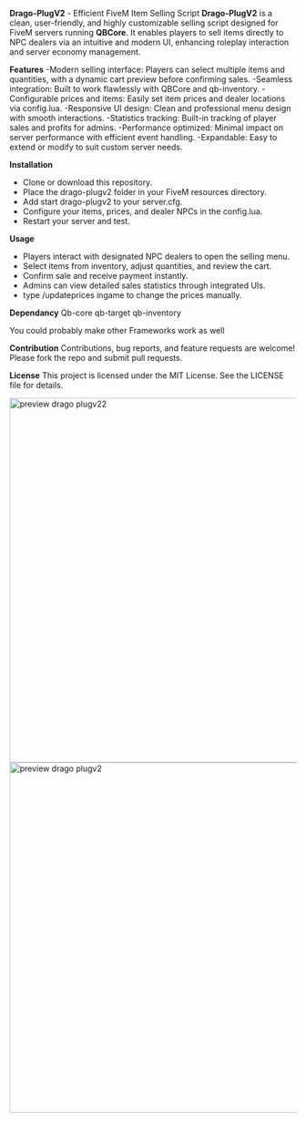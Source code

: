 **Drago-PlugV2** - Efficient FiveM Item Selling Script
**Drago-PlugV2** is a clean, user-friendly, and highly customizable selling script designed for FiveM servers running **QBCore**. It enables players to sell items directly to NPC dealers via an intuitive and modern UI, enhancing roleplay interaction and server economy management.

**Features**
-Modern selling interface: Players can select multiple items and quantities, with a dynamic cart preview before confirming sales.
-Seamless integration: Built to work flawlessly with QBCore and qb-inventory.
-Configurable prices and items: Easily set item prices and dealer locations via config.lua.
-Responsive UI design: Clean and professional menu design with smooth interactions.
-Statistics tracking: Built-in tracking of player sales and profits for admins.
-Performance optimized: Minimal impact on server performance with efficient event handling.
-Expandable: Easy to extend or modify to suit custom server needs.

**Installation**
- Clone or download this repository.
- Place the drago-plugv2 folder in your FiveM resources directory.
- Add start drago-plugv2 to your server.cfg.
- Configure your items, prices, and dealer NPCs in the config.lua.
- Restart your server and test.

**Usage**
- Players interact with designated NPC dealers to open the selling menu.
- Select items from inventory, adjust quantities, and review the cart.
- Confirm sale and receive payment instantly.
- Admins can view detailed sales statistics through integrated UIs.
- type /updateprices ingame to change the prices manually.

**Dependancy**
Qb-core
qb-target
qb-inventory

You could probably make other Frameworks work as well 

**Contribution**
Contributions, bug reports, and feature requests are welcome! Please fork the repo and submit pull requests.

**License**
This project is licensed under the MIT License. See the LICENSE file for details.

<img width="1323" height="640" alt="preview drago plugv22" src="https://github.com/user-attachments/assets/6d81aa87-3d22-4a0e-949b-692401808781" />
<img width="1340" height="615" alt="preview drago plugv2" src="https://github.com/user-attachments/assets/075238b5-3196-494a-9414-dba6384c0752" />
